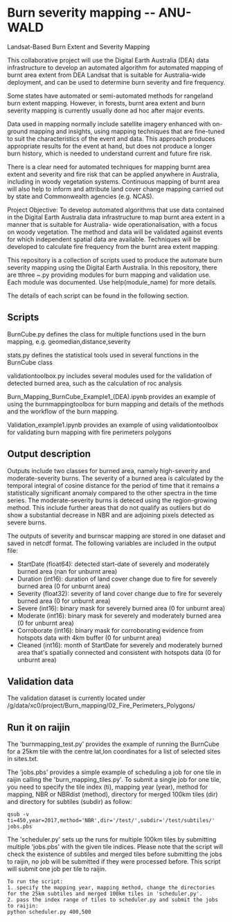 # Burn severity mapping -- ANU-WALD
Landsat-Based Burn Extent and Severity Mapping

This collaborative project will use the Digital Earth Australia (DEA) data
infrastructure to develop an automated algorithm for automated mapping of burnt area extent from
DEA Landsat that is suitable for Australia-wide deployment, and can be used to determine burn
severity and fire frequency.

Some states have automated or semi-automated methods for rangeland burn extent
mapping. However, in forests, burnt area extent and burn severity mapping is currently usually done
ad hoc after major events.

Data used in mapping normally include satellite imagery enhanced with
on-ground mapping and insights, using mapping techniques that are fine-tuned to suit the
characteristics of the event and data. This approach produces appropriate results for the event at
hand, but does not produce a longer burn history, which is needed to understand current and future
fire risk.

There is a clear need for automated techniques for mapping burnt area extent and severity
and fire risk that can be applied anywhere in Australia, including in woody vegetation systems.
Continuous mapping of burnt area will also help to inform and attribute land cover change mapping
carried out by state and Commonwealth agencies (e.g. NCAS).

Project Objective: To develop automated algorithms that use data contained in the Digital Earth
Australia data infrastructure to map burnt area extent in a manner that is suitable for Australia-
wide operationalisation, with a focus on woody vegetation. The method and data will be
validated against events for which independent spatial data are available. Techniques will be
developed to calculate fire frequency from the burnt area extent mapping.

This repository is a collection of scripts used to produce the automate burn severity mapping using the Digital Earth Australia. In this repository, there are tthree ~.py providing modules for burn mapping and validation use. Each module was documented. Use help(module_name) for more details.

The details of each script can be found in the following section.

## Scripts
BurnCube.py defines the class for multiple functions used in the burn mapping, e.g. geomedian,distance,severity

stats.py defines the statistical tools used in several functions in the BurnCube class

validationtoolbox.py includes several modules used for the validation of detected burned area, such as the calculation of roc analysis

Burn_Mapping_BurnCube_Example1_(DEA).ipynb  provides an example of using the burnmappingtoolbox for burn mapping and details of the methods and the workflow of the burn mapping.

Validation_example1.ipynb provides an example of using validationtoolbox for validating burn mapping with fire perimeters polygons


## Output description
Outputs include two classes for burned area, namely high-severity and moderate-severity burns. The severity of a burned area is calculated by the temporal integral of cosine distance for the period of time that it remains a statistically significant anomaly compared to the other spectra in the time series. The moderate-severity burns is deteced using the region-growing method. This include further areas that do not qualify as outliers but do show a substantial decrease in NBR and are adjoining pixels detected as severe burns.

The outputs of severity and burnscar mapping are stored in one dataset and saved in netcdf format. The following variables are included in the output file:

- StartDate (float64): detected start-date of severely and moderately burned area (nan for unburnt area)
- Duration (int16): duration of land cover change due to fire for severely burned area (0 for unburnt area)
- Severity (float32): severity of land cover change due to fire for severely burned area  (0 for unburnt area)
- Severe (int16): binary mask for severely burned area (0 for unburnt area)
- Moderate (int16): binary mask for severely and moderately burned area (0 for unburnt area)
- Corroborate (int16): binary mask for corroborating evidence from hotspots data with 4km buffer (0 for unburnt area)
- Cleaned (int16): month of StartDate for severely and moderately burned area that's spatially connected and consistent with hotspots data (0 for unburnt area)

## Validation data
The validation dataset is currently located under /g/data/xc0/project/Burn_mapping/02_Fire_Perimeters_Polygons/

## Run it on raijin
The 'burnmapping_test.py' provides the example of running the BurnCube for a 25km tile with the centre lat,lon coordinates for a list of selected sites in sites.txt. 


The 'jobs.pbs' provides a simple example of scheduling a job for one tile in raijin calling the 'burn_mapping_tiles.py'.
    To submit a single job for one tile, you need to specify the tile index (ti), mapping year (year), method for mapping, NBR or NBRdist (method), directory for merged 100km tiles (dir) and directory for subtiles (subdir) as follow:
    
    qsub -v ti=450,year=2017,method='NBR',dir='/test/',subdir='/test/subtiles/' jobs.pbs


The 'scheduler.py' sets up the runs for multiple 100km tiles by submitting multiple 'jobs.pbs' with the given tile indices. Please note that the script will check the existence of subtiles and merged tiles before submitting the jobs to raijin, no job will be submitted if they were processed before. This script will submit one job per tile to raijin. 

    To run the script:
    1. specify the mapping year, mapping method, change the directories for the 25km subtiles and merged 100km tiles in 'scheduler.py'. 
    2. pass the index range of tiles to scheduler.py and submit the jobs to raijin: 
    python scheduler.py 400,500


